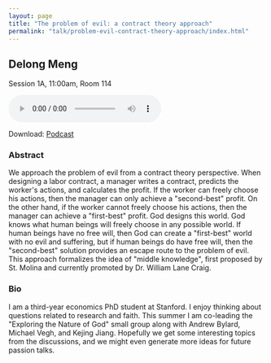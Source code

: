 ```yaml
---
layout: page
title: "The problem of evil: a contract theory approach"
permalink: "talk/problem-evil-contract-theory-approach/index.html"
---
```


## <span class="talk-speaker">Delong Meng</span>

Session 1A, 11:00am, Room 114

<audio controls><source src="{{ site.baseurl }}/audio/1A-problem-evil-contract-theory-approach.mp3" type="audio/mpeg"></audio>

Download: <a href="{{ site.baseurl }}/audio/1A-problem-evil-contract-theory-approach.mp3">Podcast</a>

### <span class="talk-abstract">Abstract</span>

We approach the problem of evil from a contract theory perspective.  When designing a labor contract, a manager writes a contract, predicts the worker's actions, and calculates the profit.  If the worker can freely choose his actions, then the manager can only achieve a "second-best" profit.  On the other hand, if the worker cannot freely choose his actions, then the manager can achieve a "first-best" profit.  God designs this world.  God knows what human beings will freely choose in any possible world.  If human beings have no free will, then God can create a "first-best" world with no evil and suffering, but if human beings do have free will, then the "second-best" solution provides an escape route to the problem of evil.  This approach formalizes the idea of "middle knowledge", first proposed by St. Molina and currently promoted by Dr. William Lane Craig.  

### <span class="talk-bio">Bio</span>

I am a third-year economics PhD student at Stanford.  I enjoy thinking about questions related to research and faith.  This summer I am co-leading the "Exploring the Nature of God" small group along with Andrew Bylard, Michael Vegh, and Kejing Jiang.  Hopefully we get some interesting topics from the discussions, and we might even generate more ideas for future passion talks.  
